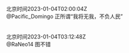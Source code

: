 北京时间2023-01-04T02:00:04Z<br>@Pacific_Domingo 正所谓“我将无我，不负人民”<br><br><br>北京时间2023-01-04T03:12:48Z<br>@RaNeo14 图不错<br><br><br>